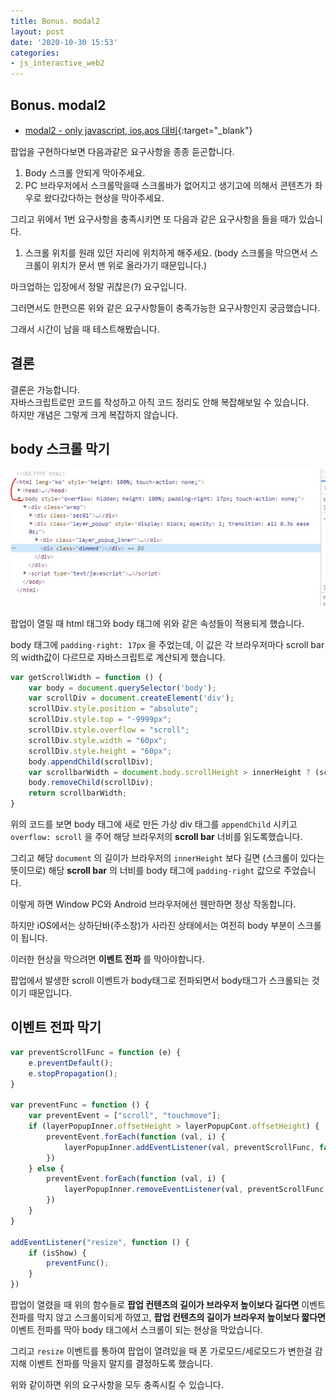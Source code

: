 ```yaml
---
title: Bonus. modal2
layout: post
date: '2020-10-30 15:53'
categories:
- js_interactive_web2
---
```


## Bonus. modal2

* [modal2 - only javascript, ios,aos 대비](https://hyungju-lee.github.io/hyungju-lee-interactions/interactive-web2/bonus_ui/interactive_coding_public/interactive_modal/index2.html){:target="_blank"}

팝업을 구현하다보면 다음과같은 요구사항을 종종 듣곤합니다.

1. Body 스크롤 안되게 막아주세요.
2. PC 브라우저에서 스크롤막을때 스크롤바가 없어지고 생기고에 의해서 콘텐츠가 좌우로 왔다갔다하는 현상을 막아주세요.

그리고 위에서 1번 요구사항을 충족시키면 또 다음과 같은 요구사항을 들을 때가 있습니다.

1. 스크롤 위치를 원래 있던 자리에 위치하게 해주세요. (body 스크롤을 막으면서 스크롤이 위치가 문서 맨 위로 올라가기 때문입니다.)

마크업하는 입장에서 정말 귀찮은(?) 요구입니다.

그러면서도 한편으론 위와 같은 요구사항들이 충족가능한 요구사항인지 궁금했습니다.

그래서 시간이 남을 때 테스트해봤습니다.

## 결론

결론은 가능합니다.  
자바스크립트로만 코드를 작성하고 아직 코드 정리도 안해 복잡해보일 수 있습니다.  
하지만 개념은 그렇게 크게 복잡하지 않습니다.

## body 스크롤 막기

![](/static/img/interaction/image49.jpg)

팝업이 열릴 때 html 태그와 body 태그에 위와 같은 속성들이 적용되게 했습니다.  

body 태그에 `padding-right: 17px` 을 주었는데, 이 값은 각 브라우저마다 scroll bar의 width값이 다르므로 자바스크립트로 계산되게 했습니다.

```javascript
var getScrollWidth = function () {
	var body = document.querySelector('body');
	var scrollDiv = document.createElement('div');
	scrollDiv.style.position = "absolute";
	scrollDiv.style.top = "-9999px";
	scrollDiv.style.overflow = "scroll";
	scrollDiv.style.width = "60px";
	scrollDiv.style.height = "60px";
	body.appendChild(scrollDiv);
	var scrollbarWidth = document.body.scrollHeight > innerHeight ? (scrollDiv.offsetWidth - scrollDiv.clientWidth) + "px" : 0 + "px";
	body.removeChild(scrollDiv);
	return scrollbarWidth;
}
```

위의 코드를 보면 body 태그에 새로 만든 가상 div 태그를 `appendChild` 시키고 `overflow: scroll` 을 주어 해당 브라우저의 **scroll bar** 너비를 읽도록했습니다.

그리고 해당 `document` 의 길이가 브라우저의 `innerHeight` 보다 길면 (스크롤이 있다는 뜻이므로) 해당 **scroll bar** 의 너비를 body 태그에 `padding-right` 값으로 주었습니다.

이렇게 하면 Window PC와 Android 브라우저에선 웬만하면 정상 작동합니다.

하지만 iOS에서는 상하단바(주소창)가 사라진 상태에서는 여전히 body 부분이 스크롤이 됩니다.

이러한 현상을 막으려면 **이벤트 전파** 를 막아야합니다.

팝업에서 발생한 scroll 이벤트가 body태그로 전파되면서 body태그가 스크롤되는 것이기 때문입니다.

## 이벤트 전파 막기

```javascript
var preventScrollFunc = function (e) {
	e.preventDefault();
	e.stopPropagation();
}

var preventFunc = function () {
	var preventEvent = ["scroll", "touchmove"];
	if (layerPopupInner.offsetHeight > layerPopupCont.offsetHeight) {
		preventEvent.forEach(function (val, i) {
			layerPopupInner.addEventListener(val, preventScrollFunc, false)
		})
	} else {
		preventEvent.forEach(function (val, i) {
			layerPopupInner.removeEventListener(val, preventScrollFunc, false)
		})
	}
}

addEventListener("resize", function () {
	if (isShow) {
		preventFunc();
	}
})
```

팝업이 열렸을 때 위의 함수들로 **팝업 컨텐츠의 길이가 브라우저 높이보다 길다면** 이벤트 전파를 막지 않고 스크롤이되게 하였고, **팝업 컨텐츠의 길이가 브라우저 높이보다 짧다면** 이벤트 전파를 막아 body 태그에서 스크롤이 되는 현상을 막았습니다.

그리고 `resize` 이벤트를 통하여 팝업이 열려있을 때 폰 가로모드/세로모드가 변한걸 감지해 이벤트 전파를 막을지 말지를 결정하도록 했습니다.

위와 같이하면 위의 요구사항을 모두 충족시킬 수 있습니다. 